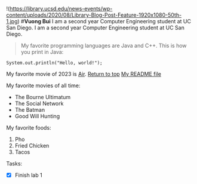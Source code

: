 !(https://library.ucsd.edu/news-events/wp-content/uploads/2020/08/Library-Blog-Post-Feature-1920x1080-50th-1.jpg)
#**Vuong Bui**
I am a second year Computer Engineering student at UC San Diego.
I am a second year Computer Engineering student at UC San Diego.
> My favorite programming languages are Java and C++.
This is how you print in Java:
```
System.out.println("Hello, world!");
```
My favorite movie of 2023 is [Air](https://en.wikipedia.org/wiki/Air_(2023_film)).
[Return to top](#Vuong-Bui)
[My README file](README.md)

My favorite movies of all time:
- The Bourne Ultimatum
- The Social Network
- The Batman
- Good Will Hunting

My favorite foods:
1. Pho
2. Fried Chicken
3. Tacos

Tasks:
- [x] Finish lab 1
